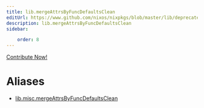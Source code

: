 ```yaml
---
title: lib.mergeAttrsByFuncDefaultsClean
editUrl: https://www.github.com/nixos/nixpkgs/blob/master/lib/deprecated.nix#L272C35
description: lib.mergeAttrsByFuncDefaultsClean
sidebar:

    order: 8
---
```


<a href="https://www.github.com/nixos/nixpkgs/blob/master/lib/deprecated.nix#L272C35">Contribute Now!</a>


# Aliases

- [lib.misc.mergeAttrsByFuncDefaultsClean](reference/lib/misc/lib-misc-mergeAttrsByFuncDefaultsClean)


